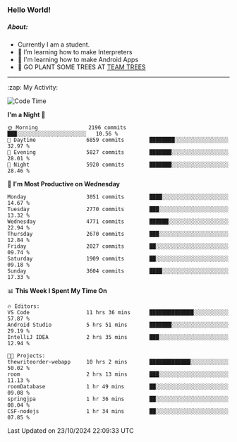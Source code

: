 ### Hello World!

##### About:
- Currently I am a student.
- 🌱 I’m learning how to make Interpreters
- 🌱 I'm learning how to make Android Apps
- 🌱 GO PLANT SOME TREES AT [TEAM TREES](https://teamtrees.org/)

---
  <summary>:zap: My Activity:</summary>
  
<!--START_SECTION:waka-->
![Code Time](http://img.shields.io/badge/Code%20Time-1%2C543%20hrs%2048%20mins-blue)

**I'm a Night 🦉** 

```text
🌞 Morning                2196 commits        ███░░░░░░░░░░░░░░░░░░░░░░   10.56 % 
🌆 Daytime                6859 commits        ████████░░░░░░░░░░░░░░░░░   32.97 % 
🌃 Evening                5827 commits        ███████░░░░░░░░░░░░░░░░░░   28.01 % 
🌙 Night                  5920 commits        ███████░░░░░░░░░░░░░░░░░░   28.46 % 
```
📅 **I'm Most Productive on Wednesday** 

```text
Monday                   3051 commits        ████░░░░░░░░░░░░░░░░░░░░░   14.67 % 
Tuesday                  2770 commits        ███░░░░░░░░░░░░░░░░░░░░░░   13.32 % 
Wednesday                4771 commits        ██████░░░░░░░░░░░░░░░░░░░   22.94 % 
Thursday                 2670 commits        ███░░░░░░░░░░░░░░░░░░░░░░   12.84 % 
Friday                   2027 commits        ██░░░░░░░░░░░░░░░░░░░░░░░   09.74 % 
Saturday                 1909 commits        ██░░░░░░░░░░░░░░░░░░░░░░░   09.18 % 
Sunday                   3604 commits        ████░░░░░░░░░░░░░░░░░░░░░   17.33 % 
```


📊 **This Week I Spent My Time On** 

```text
🔥 Editors: 
VS Code                  11 hrs 36 mins      ██████████████░░░░░░░░░░░   57.87 % 
Android Studio           5 hrs 51 mins       ███████░░░░░░░░░░░░░░░░░░   29.19 % 
IntelliJ IDEA            2 hrs 35 mins       ███░░░░░░░░░░░░░░░░░░░░░░   12.94 % 

🐱‍💻 Projects: 
thewriteorder-webapp     10 hrs 2 mins       █████████████░░░░░░░░░░░░   50.02 % 
room                     2 hrs 13 mins       ███░░░░░░░░░░░░░░░░░░░░░░   11.13 % 
roomDatabase             1 hr 49 mins        ██░░░░░░░░░░░░░░░░░░░░░░░   09.08 % 
springjpa                1 hr 36 mins        ██░░░░░░░░░░░░░░░░░░░░░░░   08.04 % 
CSF-nodejs               1 hr 34 mins        ██░░░░░░░░░░░░░░░░░░░░░░░   07.85 % 
```


 Last Updated on 23/10/2024 22:09:33 UTC
<!--END_SECTION:waka-->
